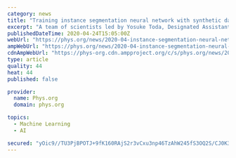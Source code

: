 ```yaml
---
category: news
title: "Training instance segmentation neural network with synthetic datasets for seed phenotyping"
excerpt: "A team of scientists led by Yosuke Toda, Designated Assistant Professor at the Institute of Transformative Bio-Molecules (WPI-ITbM), Nagoya University, and Fumio Okura, Assistant Professor at the Institute of Scientific and Industrial Research, Osaka University, have developed a system which utilizes image analysis and artificial intelligence ..."
publishedDateTime: 2020-04-24T15:05:00Z
webUrl: "https://phys.org/news/2020-04-instance-segmentation-neural-network-synthetic.html"
ampWebUrl: "https://phys.org/news/2020-04-instance-segmentation-neural-network-synthetic.amp"
cdnAmpWebUrl: "https://phys-org.cdn.ampproject.org/c/s/phys.org/news/2020-04-instance-segmentation-neural-network-synthetic.amp"
type: article
quality: 44
heat: 44
published: false

provider:
  name: Phys.org
  domain: phys.org

topics:
  - Machine Learning
  - AI

secured: "yOic9//TU3PjBPOTJ+9fK160RAjS2r3vCxu3np46TzAhW245fS3OQ2S/CJ0K3zNWYQMJOESmQTSBDxIwtz04n3pDYLAq0ClAp6yRy2l9GbDxlinBylf6wdLoXXhMesKD5ynD5WMZK7+CUtwS47ReAhjVnz3n8nxMwxkiUY4wt1OV/73k7zE5VDlijS5Z+fRbDA/1CGgtCWsuWNJgmfSFhfOd8Go8xoN3vUFtMfnJg4tehKQhs3RlOvdu4whZ5Q0Q5mftl/ymHyXeoSyPMPCI4BPbd8JAQaAm0WWvqay03JZ4A65Ozt6QFX3+Nt4PtRfEKHIY4OmIDnppI9qsnPU1VMWIpFrp3nGuvckbJRzlsjrJ9azhdqMz/USLOnAoigErmuWR/WWCtl+77TvDqKqnvTCP2S1yxQgIZUJ4sIdxYQuqu7gAn0qjImiQ/iC2F6IXmcBdTu6+hn/OZYALT/8Nj3kArESnUXCypW7Y85lhHzc=;cZITj6WbIanJ1aqHjwPE2g=="
---
```


